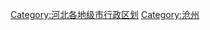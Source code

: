 

















[Category:河北各地级市行政区划](https://zh.wikipedia.org/wiki/Category:河北各地级市行政区划 "wikilink")
[Category:沧州](https://zh.wikipedia.org/wiki/Category:沧州 "wikilink")